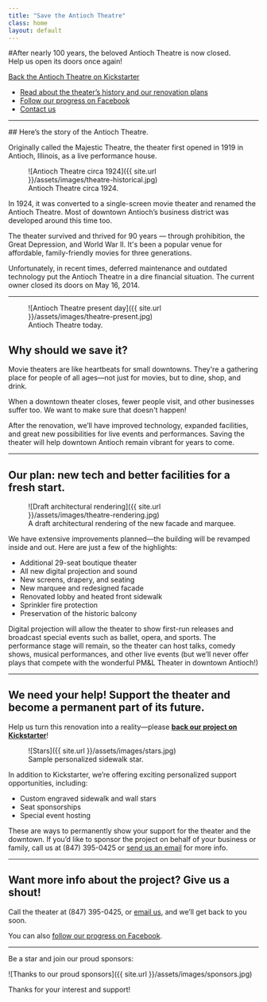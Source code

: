 ```yaml
---
title: "Save the Antioch Theatre"
class: home
layout: default
---
```

<section class="intro">
#After nearly 100 years, the beloved Antioch Theatre is now closed.<br>Help us open its doors once again!

<a href="kickstarter.html" class="cta-button">Back the Antioch Theatre on Kickstarter</a>
</section>

<ul class="links">
  <li><a href="#about">Read about the theater&rsquo;s history and our renovation plans</a></li>
  <li><a href="http://facebook.com/AntiochTheatre">Follow our progress on Facebook</a></li>
  <li><a href="#contact">Contact us</a></li>
</ul>

----


<section><a name="about"></a>
## Here&rsquo;s the story of the Antioch Theatre.

Originally called the Majestic Theatre, the theater first opened in 1919 in Antioch, Illinois, as a live performance house. 

<figure class="column-image">
  ![Antioch Theatre circa 1924]({{ site.url }}/assets/images/theatre-historical.jpg)
  <figcaption>
    Antioch Theatre circa 1924.
  </figcaption>
</figure>

In 1924, it was converted to a single-screen movie theater and renamed the Antioch Theatre. Most of downtown Antioch’s business district was developed around this time too.

The theater survived and thrived for 90 years &mdash; through prohibition, the Great Depression, and World War II. It's been a popular venue for affordable, family-friendly movies for three generations.

Unfortunately, in recent times, deferred maintenance and outdated
technology put the Antioch Theatre in a dire financial situation. The current owner closed its doors on May 16, 2014.

----

<figure class="column-image right present">
  ![Antioch Theatre present day]({{ site.url }}/assets/images/theatre-present.jpg)
  <figcaption>
    Antioch Theatre today.
  </figcaption>
</figure>

## Why should we save it?

Movie theaters are like heartbeats for small downtowns. They're a gathering place for people of all ages—not just for movies, but to dine, shop, and drink.

When a downtown theater closes, fewer people visit, and other businesses suffer too. We want to make sure that doesn't happen! 

After the renovation, we’ll have improved technology, expanded facilities, and great new possibilities for live events and performances. Saving the theater will help downtown Antioch remain vibrant for years to come.

----

## Our plan: new tech and better facilities for a fresh start.

<figure class="column-image big">
  ![Draft architectural rendering]({{ site.url }}/assets/images/theatre-rendering.jpg)
  <figcaption>
    A draft architectural rendering of the new facade and marquee.
  </figcaption>
</figure>

We have extensive improvements planned&mdash;the building will be revamped inside and out. Here are just a few of the highlights:

<div class="renovation">
<ul>
<li>Additional 29-seat boutique theater</li>
<li>All new digital projection and sound</li>
<li>New screens, drapery, and seating</li>
<li>New marquee and redesigned facade</li>
<li>Renovated lobby and heated front sidewalk</li>
<li>Sprinkler fire protection</li>
<li>Preservation of the historic balcony</li>
</ul>
</div>

Digital projection will allow the theater to show first-run releases and broadcast special events such as ballet, opera, and sports. The performance stage will remain, so the theater can host talks, comedy shows, musical performances, and other live events (but we&rsquo;ll never offer plays that compete with the wonderful PM&amp;L Theater in downtown Antioch!)
</section>

----

## We need your help! Support the theater and become a permanent part of its future.

Help us turn this renovation into a reality&mdash;please **<a href="kickstarter.html">back our project on Kickstarter</a>**! 

<figure class="column-image right">
  ![Stars]({{ site.url }}/assets/images/stars.jpg)
  <figcaption>
    Sample personalized sidewalk star.
  </figcaption>
</figure>

In addition to Kickstarter, we&rsquo;re offering exciting personalized support opportunities, including:

* Custom engraved sidewalk and wall stars
* Seat sponsorships
* Special event hosting

These are ways to permanently show your support for the theater and the downtown. If you&rsquo;d like to sponsor the project on behalf of your business or family, call us at (847) 395-0425 or <a href="mailto:antiochtheatre@gmail.com">send us an email</a> for more info.

----

<a name="contact"></a>
## Want more info about the project? Give us a shout!

Call the theater at (847) 395-0425, or <a href="mailto:antiochtheatre@gmail.com">email us</a>, and we&rsquo;ll get back to you soon.

You can also <a href="http://facebook.com/AntiochTheatre">follow our progress on Facebook</a>.

----
<footer class="sponsors">
  Be a star and join our proud sponsors:

  ![Thanks to our proud sponsors]({{ site.url }}/assets/images/sponsors.jpg)

  Thanks for your interest and support!
</footer>
